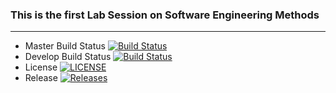 ### This is the first Lab Session on Software Engineering Methods

---

- Master Build Status [![Build Status](https://travis-ci.org/migbash/sem.svg?branch=master)](https://travis-ci.org/migbash/sem)
- Develop Build Status [![Build Status](https://travis-ci.com/migbash/sem.svg?branch=develop)](https://travis-ci.com/migbash/sem)
- License [![LICENSE](https://img.shields.io/github/license/migbash/sem.svg?style=flat-square)](https://github.com/migbash/sem/blob/master/LICENSE)
- Release [![Releases](https://img.shields.io/github/release/migbash/sem/all.svg?style=flat-square)](https://github.com/migbash/sem/releases)